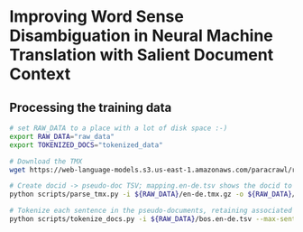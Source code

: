 # Improving Word Sense Disambiguation in Neural Machine Translation with Salient Document Context


## Processing the training data

```bash
# set RAW_DATA to a place with a lot of disk space :-)
export RAW_DATA="raw_data"
export TOKENIZED_DOCS="tokenized_data"

# Download the TMX
wget https://web-language-models.s3.us-east-1.amazonaws.com/paracrawl/release9/en-de/en-de.tmx.gz -P ${RAW_DATA} 

# Create docid -> pseudo-doc TSV; mapping.en-de.tsv shows the docid to URL set mapping 
python scripts/parse_tmx.py -i ${RAW_DATA}/en-de.tmx.gz -o ${RAW_DATA}/bos.en-de.tsv -m ${RAW_DATA}/mapping.en-de.tsv -s en

# Tokenize each sentence in the pseudo-documents, retaining associated docid
python scripts/tokenize_docs.py -i ${RAW_DATA}/bos.en-de.tsv --max-sentences 10 | unpaste ${TOKENIZED_DOCS}/{ids,bos}.en-de.txt
```
